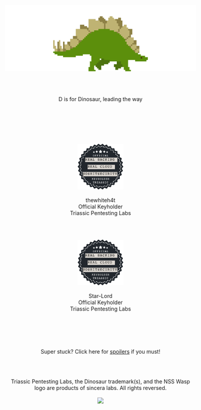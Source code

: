 <br /><br />
<br /><br />

<p align="center">
<img id="stegosaur" src="img/stegosaur.gif">
</p>
<br /><br />
<p align="center">
D is for Dinosaur, leading the way<br class="fossilkey" fossil="classyfied" />
</p>
<br /><br />
<p align="center">
<script class="9c62912b5d1e7b830b10b4302b78c4d2" src="https://w.promofeatures.com/js/timer/9c62912b5d1e7b830b10b4302b78c4d2.js?v=1599417212"></script>
</p><br /><br />

<p align="center">
<img id="twh" width="120" src="img/kh_triassic.png" /><br /><br />
thewhiteh4t<br />Official Keyholder<br />Triassic Pentesting Labs</p>

<br /><br />

<p align="center">
<img id="Star-Lord" width="120" src="img/kh_triassic.png"><br /><br />
Star-Lord<br >Official Keyholder<br />Triassic Pentesting Labs</p>

<br /><br />
<br /><br />
<p align="center">Super stuck? Click here for <a href="spoilers5">spoilers</a> if you must!</p>
<br />
<br />
<p align="center">Triassic Pentesting Labs, the Dinosaur trademark(s), and the NSS Wasp logo are products of sincera labs. All rights reversed.<br /><br />
<img id="wasp" width="90" src="https://www.noshitsecurity.com/img/wasp.png"></p>
